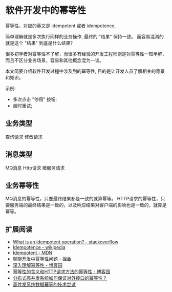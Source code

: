 # 软件开发中的幂等性


幂等性，对应的英文是 idempotent 或者 idempotence.

简单理解就是多次执行同样的业务操作, 最终的 "结果" 保持一致。 而容易混淆的就是这个 "结果" 到底是什么结果?

很多初学者对幂等性不了解，而很多有经验的开发工程师则是对幂等性一知半解，而且不区分业务场景，容易和其他概念混为一谈。

本文简要介绍软件开发过程中涉及到的幂等性, 目的是让开发人员了解相关的背景和知识。

示例:

- 多次点击 "停用" 按钮;
- 超时重试;

## 业务类型

查询请求
修改请求

## 消息类型


MQ消息
Http请求
微服务请求

## 业务幂等性




MQ消息的幂等性，只要最终结果都是一致的就算幂等。
HTTP请求的幂等性，只要服务端的最终结果是一致的，以及响应结果对客户端的影响也是一致的，就算是幂等。




## 扩展阅读

- [What is an idempotent operation? - stackoverflow](https://stackoverflow.com/questions/1077412/what-is-an-idempotent-operation)
- [Idempotence - wikipedia](https://en.wikipedia.org/wiki/Idempotence)
- [Idempotent - MDN](https://developer.mozilla.org/zh-CN/docs/Glossary/Idempotent)
- [聊聊开发中幂等性问题 - 掘金](https://juejin.cn/post/6844903815552958477)
- [深入理解幂等性 - 博客园](https://www.cnblogs.com/javalyy/p/8882144.html)
- [幂等性的含义和HTTP请求方法的幂等性 - 博客园](https://www.cnblogs.com/zhangzl419/p/7323289.html)
- [分布式高并发系统如何保证对外接口的幂等性？](https://www.cnblogs.com/longshiyVip/p/5426505.html)
- [高并发系统数据幂等的技术尝试](https://www.cnblogs.com/longshiyVip/p/5426500.html)
